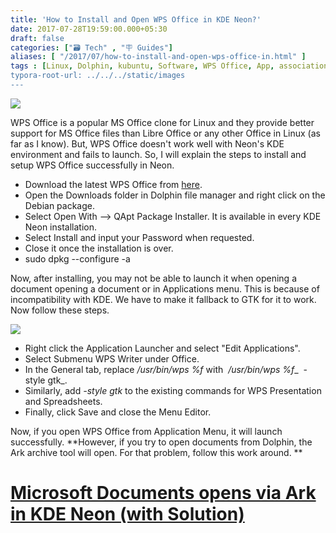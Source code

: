 ```yaml
---
title: 'How to Install and Open WPS Office in KDE Neon?'
date: 2017-07-28T19:59:00.000+05:30
draft: false
categories: ["🗃️ Tech" , "🪧 Guides"]
aliases: [ "/2017/07/how-to-install-and-open-wps-office-in.html" ]
tags : [Linux, Dolphin, kubuntu, Software, WPS Office, App, association, KDE, How To's, Ubuntu, filetype, KDE Neon]
typora-root-url: ../../../static/images
---
```


![](httpss://2.bp.blogspot.com/-d1a9ZW9l4is/WXtJt9iNXAI/AAAAAAAAN1w/oGuQ48Mi1VwFfSO2nxunFA60avsFzOMswCK4BGAYYCw/s1600/Presentation_Slide2.png)


WPS Office is a popular MS Office clone for Linux and they provide better support for MS Office files than Libre Office or any other Office in Linux (as far as I know). But, WPS Office doesn't work well with Neon's KDE environment and fails to launch. So, I will explain the steps to install and setup WPS Office successfully in Neon.  


*   Download the latest WPS Office from [here](https://wps-community.org/downloads).
*   Open the Downloads folder in Dolphin file manager and right click on the Debian package.
*   Select Open With --> QApt Package Installer. It is available in every KDE Neon installation.
*   Select Install and input your Password when requested.
*   Close it once the installation is over.
*   sudo dpkg --configure -a

Now, after installing, you may not be able to launch it when opening a document opening a document or in Applications menu. This is because of incompatibility with KDE. We have to make it fallback to GTK for it to work. Now follow these steps.

[![](httpss://3.bp.blogspot.com/-6z-pxMhd66o/WXtHIQnsrbI/AAAAAAAAN1o/ViKwI85RGAoElkjoCMpLMMLuC9U2MBPHQCK4BGAYYCw/s400/Screenshot_20170728_194554.png)](https://3.bp.blogspot.com/-6z-pxMhd66o/WXtHIQnsrbI/AAAAAAAAN1o/ViKwI85RGAoElkjoCMpLMMLuC9U2MBPHQCK4BGAYYCw/s1600/Screenshot_20170728_194554.png)

*   Right click the Application Launcher and select "Edit Applications".
*   Select Submenu WPS Writer under Office.
*   In the General tab, replace _/usr/bin/wps %f_ with  _/usr/bin/wps %f__  -style gtk_.
*   Similarly, add _\-style gtk_ to the existing commands for WPS Presentation and Spreadsheets.
*   Finally, click Save and close the Menu Editor.

Now, if you open WPS Office from Application Menu, it will launch successfully. **However, if you try to open documents from Dolphin, the Ark archive tool will open. For that problem, follow this work around. **

[Microsoft Documents opens via Ark in KDE Neon (with Solution)](httpss://technologyinfinite.blogspot.com/2017/07/microsoft-documents-opens-via-ark-in.html)
==========================================================================================================================================================